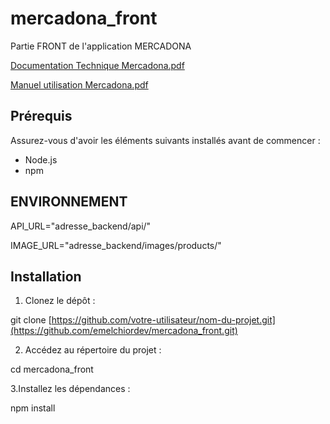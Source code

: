 # mercadona_front

Partie FRONT de l'application MERCADONA

[Documentation Technique Mercadona.pdf](https://github.com/emelchiordev/mercadona_front/files/11517382/Documentation.Technique.Mercadona.pdf)


[Manuel utilisation Mercadona.pdf](https://github.com/emelchiordev/mercadona_front/files/11517384/Manuel.utilisation.Mercadona.pdf)


## Prérequis

Assurez-vous d'avoir les éléments suivants installés avant de commencer :

- Node.js
- npm

## ENVIRONNEMENT

API_URL="adresse_backend/api/"

IMAGE_URL="adresse_backend/images/products/"

## Installation

1. Clonez le dépôt :

git clone [https://github.com/votre-utilisateur/nom-du-projet.git](https://github.com/emelchiordev/mercadona_front.git)

2. Accédez au répertoire du projet :

cd mercadona_front

3.Installez les dépendances :

npm install
